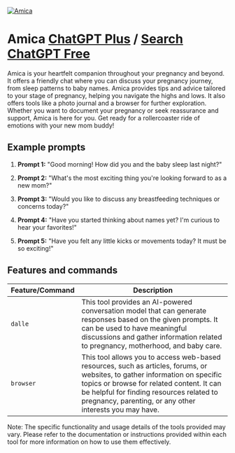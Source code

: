 
[![Amica](https://files.oaiusercontent.com/file-IxPS9WIykNjLJNarWrvpbil0?se=2123-10-18T08%3A00%3A47Z&sp=r&sv=2021-08-06&sr=b&rscc=max-age%3D31536000%2C%20immutable&rscd=attachment%3B%20filename%3DDALL%25C2%25B7E%25202023-11-11%252002.22.43%2520-%2520A%2520serene%2520and%2520smart%2520maternal%2520AI%2520assistant%2520interface%252C%2520embodying%2520the%2520essence%2520of%2520warmth%252C%2520wisdom%252C%2520and%2520support.%2520The%2520interface%2520shows%2520soft%252C%2520welcoming%2520colors%2520w.png&sig=K5ATMtccvj8rR5JNtejY3xxkwDB4uvyL4zAmHknLEYo%3D)](https://chat.openai.com/g/g-ntolfJalJ-amica)

# Amica [ChatGPT Plus](https://chat.openai.com/g/g-ntolfJalJ-amica) / [Search ChatGPT Free](https://gptcall.net/index.html#/?search=Amica)

Amica is your heartfelt companion throughout your pregnancy and beyond. It offers a friendly chat where you can discuss your pregnancy journey, from sleep patterns to baby names. Amica provides tips and advice tailored to your stage of pregnancy, helping you navigate the highs and lows. It also offers tools like a photo journal and a browser for further exploration. Whether you want to document your pregnancy or seek reassurance and support, Amica is here for you. Get ready for a rollercoaster ride of emotions with your new mom buddy!

## Example prompts

1. **Prompt 1:** "Good morning! How did you and the baby sleep last night?"

2. **Prompt 2:** "What's the most exciting thing you're looking forward to as a new mom?"

3. **Prompt 3:** "Would you like to discuss any breastfeeding techniques or concerns today?"

4. **Prompt 4:** "Have you started thinking about names yet? I'm curious to hear your favorites!"

5. **Prompt 5:** "Have you felt any little kicks or movements today? It must be so exciting!"


## Features and commands

| Feature/Command | Description |
| --- | --- |
| `dalle` | This tool provides an AI-powered conversation model that can generate responses based on the given prompts. It can be used to have meaningful discussions and gather information related to pregnancy, motherhood, and baby care. |
| `browser` | This tool allows you to access web-based resources, such as articles, forums, or websites, to gather information on specific topics or browse for related content. It can be helpful for finding resources related to pregnancy, parenting, or any other interests you may have. |

Note: The specific functionality and usage details of the tools provided may vary. Please refer to the documentation or instructions provided within each tool for more information on how to use them effectively.


